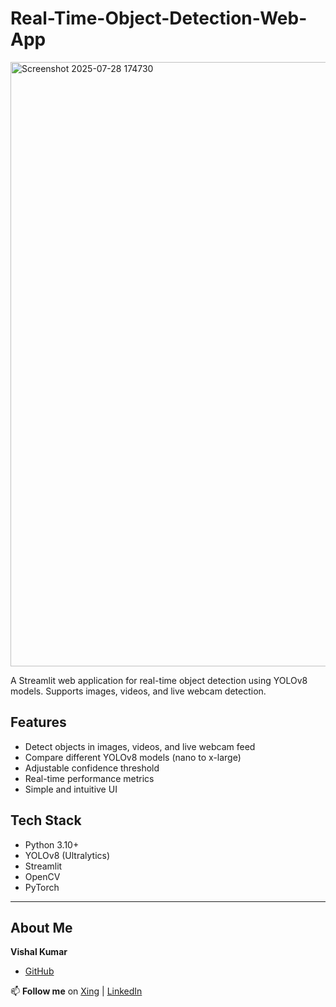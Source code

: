 # Real-Time-Object-Detection-Web-App

<img width="1919" height="967" alt="Screenshot 2025-07-28 174730" src="https://github.com/user-attachments/assets/bb1fb0f6-18e5-49c7-b54e-fd5970765408" />


A Streamlit web application for real-time object detection using YOLOv8 models. Supports images, videos, and live webcam detection.

##  Features

- Detect objects in images, videos, and live webcam feed
- Compare different YOLOv8 models (nano to x-large)
- Adjustable confidence threshold
- Real-time performance metrics
- Simple and intuitive UI

##  Tech Stack

- Python 3.10+
- YOLOv8 (Ultralytics)
- Streamlit
- OpenCV
- PyTorch

----

## About Me

**Vishal Kumar**
- [GitHub](https://github.com/VishalKumar-GitHub)

📫 **Follow me** on [Xing](https://www.xing.com/profile/Vishal_Kumar055381/web_profiles?expandNeffi=true) | [LinkedIn](https://www.linkedin.com/in/vishal-kumar-819585275/)
